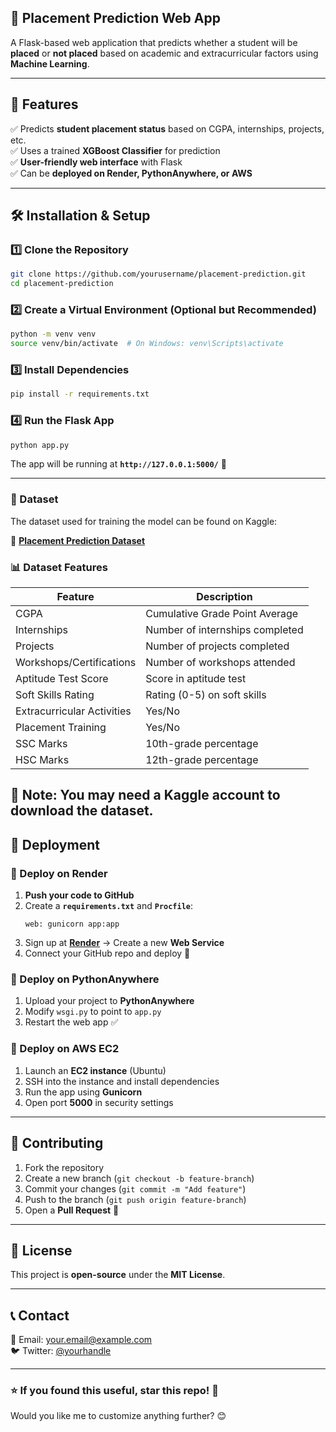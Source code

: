## **📌 Placement Prediction Web App**
A Flask-based web application that predicts whether a student will be **placed** or **not placed** based on academic and extracurricular factors using **Machine Learning**.

---

## **📖 Features**
✅ Predicts **student placement status** based on CGPA, internships, projects, etc.  
✅ Uses a trained **XGBoost Classifier** for prediction  
✅ **User-friendly web interface** with Flask  
✅ Can be **deployed on Render, PythonAnywhere, or AWS**  

---

## **🛠 Installation & Setup**
### **1️⃣ Clone the Repository**
```bash
git clone https://github.com/yourusername/placement-prediction.git
cd placement-prediction
```

### **2️⃣ Create a Virtual Environment (Optional but Recommended)**
```bash
python -m venv venv
source venv/bin/activate  # On Windows: venv\Scripts\activate
```

### **3️⃣ Install Dependencies**
```bash
pip install -r requirements.txt
```

### **4️⃣ Run the Flask App**
```bash
python app.py
```
The app will be running at **`http://127.0.0.1:5000/`** 🚀  

---
### **📂 Dataset**
The dataset used for training the model can be found on Kaggle:

🔗 **[Placement Prediction Dataset](https://www.kaggle.com/datasets/ruchikakumbhar/placement-prediction-dataset/data)**

### **📊 Dataset Features**
| Feature                 | Description |
|-------------------------|------------|
| CGPA                    | Cumulative Grade Point Average |
| Internships             | Number of internships completed |
| Projects                | Number of projects completed |
| Workshops/Certifications | Number of workshops attended |
| Aptitude Test Score     | Score in aptitude test |
| Soft Skills Rating      | Rating (0-5) on soft skills |
| Extracurricular Activities | Yes/No |
| Placement Training      | Yes/No |
| SSC Marks              | 10th-grade percentage |
| HSC Marks              | 12th-grade percentage |

🔹 Note: You may need a Kaggle account to download the dataset.
---

## **📡 Deployment**
### **🔹 Deploy on Render**
1. **Push your code to GitHub**
2. Create a **`requirements.txt`** and **`Procfile`**:
   ```
   web: gunicorn app:app
   ```
3. Sign up at **[Render](https://render.com/)** → Create a new **Web Service**  
4. Connect your GitHub repo and deploy 🚀  

### **🔹 Deploy on PythonAnywhere**
1. Upload your project to **PythonAnywhere**  
2. Modify `wsgi.py` to point to `app.py`  
3. Restart the web app ✅  

### **🔹 Deploy on AWS EC2**
1. Launch an **EC2 instance** (Ubuntu)  
2. SSH into the instance and install dependencies  
3. Run the app using **Gunicorn**  
4. Open port **5000** in security settings  

---

## **🤝 Contributing**
1. Fork the repository  
2. Create a new branch (`git checkout -b feature-branch`)  
3. Commit your changes (`git commit -m "Add feature"`)  
4. Push to the branch (`git push origin feature-branch`)  
5. Open a **Pull Request** 🎉  

---

## **📜 License**
This project is **open-source** under the **MIT License**.  

---

## **📞 Contact**
📧 Email: your.email@example.com  
🐦 Twitter: [@yourhandle](https://twitter.com/yourhandle)  

---

### ⭐ If you found this useful, **star** this repo! 🌟  
Would you like me to customize anything further? 😊
